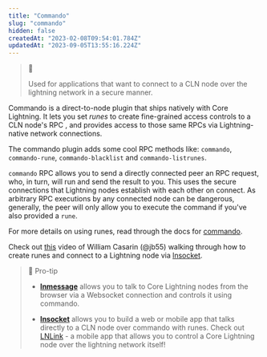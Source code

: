 ```yaml
---
title: "Commando"
slug: "commando"
hidden: false
createdAt: "2023-02-08T09:54:01.784Z"
updatedAt: "2023-09-05T13:55:16.224Z"
---
```

> 📘 
> 
> Used for applications that want to connect to a CLN node over the lightning network in a secure manner.

Commando is a direct-to-node plugin that ships natively with Core Lightning. It lets you set _runes_ to create fine-grained access controls to a CLN node's RPC , and provides access to those same RPCs via Lightning-native network connections. 

The commando plugin adds some cool RPC methods like: `commando`, `commando-rune`, `commando-blacklist` and `commando-listrunes`.

`commando` RPC allows you to send a directly connected peer an RPC request, who, in turn, will run and send the result to you. This uses the secure connections that Lightning nodes establish with each other on connect. As arbitrary RPC executions by any connected node can be dangerous, generally, the peer will only allow you to execute the command if you've also provided a `rune`.

For more details on using runes, read through the docs for [commando](ref:lightning-commando).

Check out [this](https://www.youtube.com/watch?v=LZLRCPNn7vA) video of William Casarin (@jb55) walking through how to create runes and connect to a Lightning node via [lnsocket](https://github.com/jb55/lnsocket).


> 📘 Pro-tip
>
> - **[lnmessage](https://github.com/aaronbarnardsound/lnmessage)** allows you to talk to Core Lightning nodes from the browser via a Websocket connection and controls it using commando.
>
> - **[lnsocket](https://github.com/jb55/lnsocket)** allows you to build a web or mobile app that talks directly to a CLN node over commando with runes. Check out [LNLink](https://lnlink.app/) -  a mobile app that allows you to control a Core Lightning node over the lightning network itself!
